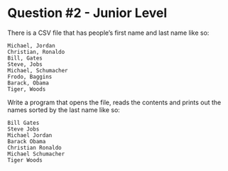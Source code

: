 # Question #2 - Junior Level
There is a CSV file that has people’s first name and last name like so:
```FirstName, LastName
Michael, Jordan
Christian, Ronaldo
Bill, Gates
Steve, Jobs
Michael, Schumacher
Frodo, Baggins
Barack, Obama
Tiger, Woods
```

Write a program that opens the file, reads the contents and prints out the names sorted
by the last name like so:
```Frodo Baggins
Bill Gates
Steve Jobs
Michael Jordan
Barack Obama
Christian Ronaldo
Michael Schumacher
Tiger Woods
```